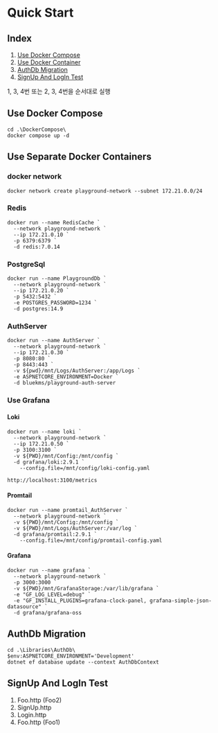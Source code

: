# Quick Start

## Index
1. [Use Docker Compose](#use-docker-compose)
2. [Use Docker Container](#use-separate-docker-containers)
3. [AuthDb Migration](#authdb-migration)
4. [SignUp And LogIn Test](#signup-and-login-test)

1, 3, 4번 또는 2, 3, 4번을 순서대로 실행

## Use Docker Compose

```
cd .\DockerCompose\
docker compose up -d
```

## Use Separate Docker Containers

### docker network
```
docker network create playground-network --subnet 172.21.0.0/24
```

### Redis
```
docker run --name RedisCache `
  --network playground-network `
  --ip 172.21.0.10 `
  -p 6379:6379 `
  -d redis:7.0.14
```

### PostgreSql
```
docker run --name PlaygroundDb `
  --network playground-network `
  --ip 172.21.0.20 `
  -p 5432:5432 `
  -e POSTGRES_PASSWORD=1234 `
  -d postgres:14.9
```

### AuthServer
```
docker run --name AuthServer `
  --network playground-network `
  --ip 172.21.0.30 `
  -p 8080:80 `
  -p 8443:443 `
  -v ${pwd}/mnt/Logs/AuthServer:/app/Logs `
  -e ASPNETCORE_ENVIRONMENT=Docker `
  -d bluekms/playground-auth-server
```

### Use Grafana

#### Loki
```
docker run --name loki `
  --network playground-network `
  --ip 172.21.0.50 `
  -p 3100:3100 `
  -v ${PWD}/mnt/Config:/mnt/config `
  -d grafana/loki:2.9.1 `
    --config.file=/mnt/config/loki-config.yaml
```

`http://localhost:3100/metrics`


#### Promtail
```
docker run --name promtail_AuthServer `
  --network playground-network `
  -v ${PWD}/mnt/Config:/mnt/config `
  -v ${PWD}/mnt/Logs/AuthServer:/var/log `
  -d grafana/promtail:2.9.1 `
    --config.file=/mnt/config/promtail-config.yaml
```


#### Grafana
```
docker run --name grafana `
  --network playground-network `
  -p 3000:3000 `
  -v ${PWD}/mnt/GrafanaStorage:/var/lib/grafana `
  -e "GF_LOG_LEVEL=debug" `
  -e "GF_INSTALL_PLUGINS=grafana-clock-panel, grafana-simple-json-datasource" `
  -d grafana/grafana-oss
```


## AuthDb Migration
```
cd .\Libraries\AuthDb\
$env:ASPNETCORE_ENVIRONMENT='Development'
dotnet ef database update --context AuthDbContext
```

## SignUp And LogIn Test
1. Foo.http (Foo2)
2. SignUp.http
3. Login.http
4. Foo.http (Foo1)
